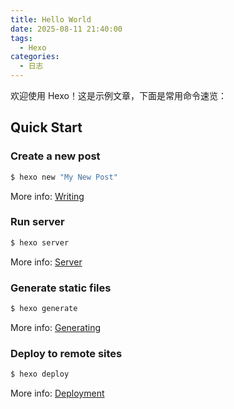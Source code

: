 ```yaml
---
title: Hello World
date: 2025-08-11 21:40:00
tags:
  - Hexo
categories:
  - 日志
---
```

欢迎使用 Hexo！这是示例文章，下面是常用命令速览：

## Quick Start

### Create a new post

``` bash
$ hexo new "My New Post"
```

More info: [Writing](https://hexo.io/docs/writing.html)

### Run server

``` bash
$ hexo server
```

More info: [Server](https://hexo.io/docs/server.html)

### Generate static files

``` bash
$ hexo generate
```

More info: [Generating](https://hexo.io/docs/generating.html)

### Deploy to remote sites

``` bash
$ hexo deploy
```

More info: [Deployment](https://hexo.io/docs/one-command-deployment.html)

